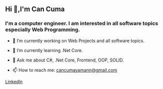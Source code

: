 ## Hi 👋,I'm Can Cuma

### I'm a computer engineer. I am interested in all software topics especially Web Programming.

- 🔭 I’m currently working on Web Projects and all software topics.
- 🌱 I’m currently learning .Net Core.

- 💬 Ask me about C#, .Net Core, Frontend, OOP, SOLID.
- 📫 How to reach me: cancumayamann@gmail.com

[Linkedln](https://www.linkedin.com/in/cancumayaman/)



